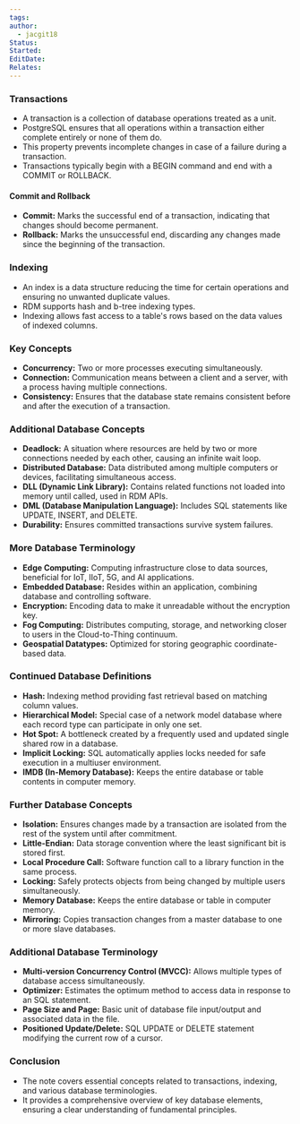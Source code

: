 ```yaml
---
tags: 
author:
  - jacgit18
Status: 
Started: 
EditDate: 
Relates:
---
```

### Transactions
- A transaction is a collection of database operations treated as a unit.
- PostgreSQL ensures that all operations within a transaction either complete entirely or none of them do.
- This property prevents incomplete changes in case of a failure during a transaction.
- Transactions typically begin with a BEGIN command and end with a COMMIT or ROLLBACK.

#### Commit and Rollback
- **Commit:** Marks the successful end of a transaction, indicating that changes should become permanent.
- **Rollback:** Marks the unsuccessful end, discarding any changes made since the beginning of the transaction.

### Indexing
- An index is a data structure reducing the time for certain operations and ensuring no unwanted duplicate values.
- RDM supports hash and b-tree indexing types.
- Indexing allows fast access to a table's rows based on the data values of indexed columns.

### Key Concepts
- **Concurrency:** Two or more processes executing simultaneously.
- **Connection:** Communication means between a client and a server, with a process having multiple connections.
- **Consistency:** Ensures that the database state remains consistent before and after the execution of a transaction.

### Additional Database Concepts
- **Deadlock:** A situation where resources are held by two or more connections needed by each other, causing an infinite wait loop.
- **Distributed Database:** Data distributed among multiple computers or devices, facilitating simultaneous access.
- **DLL (Dynamic Link Library):** Contains related functions not loaded into memory until called, used in RDM APIs.
- **DML (Database Manipulation Language):** Includes SQL statements like UPDATE, INSERT, and DELETE.
- **Durability:** Ensures committed transactions survive system failures.

### More Database Terminology
- **Edge Computing:** Computing infrastructure close to data sources, beneficial for IoT, IIoT, 5G, and AI applications.
- **Embedded Database:** Resides within an application, combining database and controlling software.
- **Encryption:** Encoding data to make it unreadable without the encryption key.
- **Fog Computing:** Distributes computing, storage, and networking closer to users in the Cloud-to-Thing continuum.
- **Geospatial Datatypes:** Optimized for storing geographic coordinate-based data.

### Continued Database Definitions
- **Hash:** Indexing method providing fast retrieval based on matching column values.
- **Hierarchical Model:** Special case of a network model database where each record type can participate in only one set.
- **Hot Spot:** A bottleneck created by a frequently used and updated single shared row in a database.
- **Implicit Locking:** SQL automatically applies locks needed for safe execution in a multiuser environment.
- **IMDB (In-Memory Database):** Keeps the entire database or table contents in computer memory.

### Further Database Concepts
- **Isolation:** Ensures changes made by a transaction are isolated from the rest of the system until after commitment.
- **Little-Endian:** Data storage convention where the least significant bit is stored first.
- **Local Procedure Call:** Software function call to a library function in the same process.
- **Locking:** Safely protects objects from being changed by multiple users simultaneously.
- **Memory Database:** Keeps the entire database or table in computer memory.
- **Mirroring:** Copies transaction changes from a master database to one or more slave databases.

### Additional Database Terminology
- **Multi-version Concurrency Control (MVCC):** Allows multiple types of database access simultaneously.
- **Optimizer:** Estimates the optimum method to access data in response to an SQL statement.
- **Page Size and Page:** Basic unit of database file input/output and associated data in the file.
- **Positioned Update/Delete:** SQL UPDATE or DELETE statement modifying the current row of a cursor.

### Conclusion
- The note covers essential concepts related to transactions, indexing, and various database terminologies.
- It provides a comprehensive overview of key database elements, ensuring a clear understanding of fundamental principles.